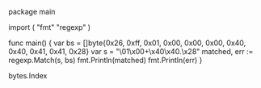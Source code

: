package main

import (
	"fmt"
	"regexp"
)

func main() {
	var bs = []byte{0x26, 0xff, 0x01, 0x00, 0x00, 0x00, 0x40, 0x40, 0x41, 0x41, 0x28}
	var s = "\\01\\x00+\\x40\\x40.\\x28"
	matched, err := regexp.Match(s, bs)
	fmt.Println(matched)
	fmt.Println(err)
}

bytes.Index